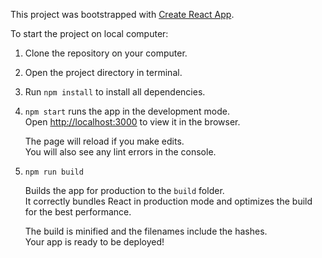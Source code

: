 This project was bootstrapped with [Create React App](https://github.com/facebook/create-react-app).

To start the project on local computer:

1. Clone the repository on your computer.
2. Open the project directory in terminal.
3. Run `npm install` to install all dependencies.
4. `npm start` runs the app in the development mode.<br />
   Open [http://localhost:3000](http://localhost:3000) to view it in the browser.
   
   The page will reload if you make edits.<br />
   You will also see any lint errors in the console.
5. `npm run build`
   
   Builds the app for production to the `build` folder.<br />
   It correctly bundles React in production mode and optimizes the build for the best performance.
   
   The build is minified and the filenames include the hashes.<br />
   Your app is ready to be deployed!
